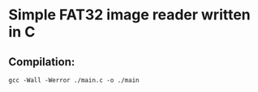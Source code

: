 # Simple FAT32 image reader written in C

## Compilation:
```
gcc -Wall -Werror ./main.c -o ./main
```
